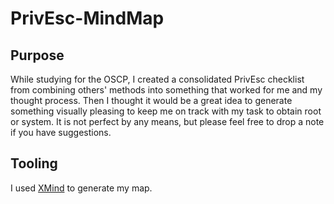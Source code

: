 # PrivEsc-MindMap
## Purpose
While studying for the OSCP, I created a consolidated PrivEsc checklist from combining others' methods into something that worked for me and my thought process. Then I thought it would be a great idea to generate something visually pleasing to keep me on track with my task to obtain root or system. It is not perfect by any means, but please feel free to drop a note if you have suggestions.
## Tooling
I used [XMind](https://www.xmind.net/) to generate my map.
